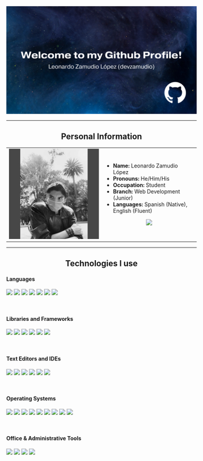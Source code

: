 <img src="./img/banner.png">

---
<h2 align="center">Personal Information</h1>
<table>
  <tr>
    <td align="center" style="width: 50%;"><img src="./img/selfie.jpg" style="width: 100%;"></td>
    <td>
      <ul>
        <li><b>Name:</b> Leonardo Zamudio López</li>
        <li><b>Pronouns:</b> He/Him/His</li>
        <li><b>Occupation:</b> Student</li>
        <li><b>Branch:</b> Web Development (Junior)</li>
        <li><b>Languages:</b> Spanish (Native), English (Fluent)</li>
      </ul>
      <p align="center">
        <a href="https://www.linkedin.com/in/leonardo-zamudio-lopez/">
          <img src="https://img.shields.io/badge/LinkedIn-0077B5?style=for-the-badge&logo=linkedin&logoColor=white">
        </a>
      </p>
    </td>
  </tr>
</table>

---
<h2 align="center">Technologies I use</h2>
<div>
  <h4>Languages</h4>
  <p>
    <img src="https://img.shields.io/badge/HTML5-E34F26?style=for-the-badge&logo=html5&logoColor=white">
    <img src="https://img.shields.io/badge/CSS3-1572B6?style=for-the-badge&logo=css3&logoColor=white">
    <img src="https://img.shields.io/badge/JavaScript-323330?style=for-the-badge&logo=javascript&logoColor=F7DF1E">
    <img src="https://img.shields.io/badge/Java-ED8B00?style=for-the-badge&logo=openjdk&logoColor=white">
    <img src="https://img.shields.io/badge/Python-239120?style=for-the-badge&logo=python&logoColor=white">
    <img src="https://img.shields.io/badge/SQL-1287B1?style=for-the-badge&logo=cirrusci&logoColor=white">
    <img src="https://img.shields.io/badge/Shell_Script-121011?style=for-the-badge&logo=gnu-bash&logoColor=white">
  </p>
</div>
<br>
<div>
  <h4>Libraries and Frameworks</h4>
  <p>
    <img src="https://img.shields.io/badge/Bootstrap-563D7C?style=for-the-badge&logo=bootstrap&logoColor=white">
    <img src="https://img.shields.io/badge/jQuery-0769AD?style=for-the-badge&logo=jquery&logoColor=white">
    <img src="https://img.shields.io/badge/React-20232A?style=for-the-badge&logo=react&logoColor=61DAFB">
    <img src="https://img.shields.io/badge/Node.js-339933?style=for-the-badge&logo=nodedotjs&logoColor=white">
    <img src="https://img.shields.io/badge/Flask-000000?style=for-the-badge&logo=flask&logoColor=white">
    <img src="https://img.shields.io/badge/fastapi-109989?style=for-the-badge&logo=FASTAPI&logoColor=white">
  </p>
</div>
<br>
<div>
  <h4>Text Editors and IDEs</h4>
  <p>
    <img src="https://img.shields.io/badge/Visual_Studio_Code-0078D4?style=for-the-badge&logo=visual%20studio%20code&logoColor=white">
    <img src="https://img.shields.io/badge/apache%20netbeans-A90533?style=for-the-badge&logo=apache%20netbeans%20IDE&logoColor=white">
    <img src="http://img.shields.io/badge/-JetBrains_IDEs-E44332?style=for-the-badge&logo=jetbrains&logoColor=white">
    <img src="https://img.shields.io/badge/Notepad++-90E59A.svg?style=for-the-badge&logo=notepad%2B%2B&logoColor=black">
    <img src="https://img.shields.io/badge/NeoVim-%2357A143.svg?&style=for-the-badge&logo=neovim&logoColor=white">
    <img src="https://img.shields.io/badge/gnu_nano-4A90E2?style=for-the-badge&logo=gnu&logoColor=white">
  </p>
</div>
<br>
<div>
  <h4>Operating Systems</h4>
  <p>
    <img src="https://img.shields.io/badge/Android-3DDC84?style=for-the-badge&logo=android&logoColor=white">
    <img src="https://img.shields.io/badge/Arch_Linux-1793D1?style=for-the-badge&logo=arch-linux&logoColor=white">
    <img src="https://img.shields.io/badge/Fedora-294172?style=for-the-badge&logo=fedora&logoColor=white">
    <img src="https://img.shields.io/badge/Kali_Linux-557C94?style=for-the-badge&logo=kali-linux&logoColor=white">
    <img src="https://img.shields.io/badge/Linux_Mint-87CF3E?style=for-the-badge&logo=linux-mint&logoColor=white">
    <img src="https://img.shields.io/badge/manjaro-35BF5C?style=for-the-badge&logo=manjaro&logoColor=white">
    <img src="https://img.shields.io/badge/Tails%20-56347C?&style=for-the-badge&logo=tails&logoColor=white">
    <img src="https://img.shields.io/badge/Ubuntu-E95420?style=for-the-badge&logo=ubuntu&logoColor=white">
    <img src="https://img.shields.io/badge/Windows-0078D6?style=for-the-badge&logo=windows&logoColor=white">
  </p>
</div>
<br>
<div>
  <h4>Office & Administrative Tools</h4>
  <p>
    <img src="https://img.shields.io/badge/Joplin-1071D3?style=for-the-badge&logo=joplin&logoColor=white">
    <img src="https://img.shields.io/badge/LibreOffice-18A303?style=for-the-badge&logo=LibreOffice&logoColor=white">
    <img src="https://img.shields.io/badge/Microsoft_Office-D83B01?style=for-the-badge&logo=microsoft-office&logoColor=white">
    <img src="https://img.shields.io/badge/Trello-0052CC?style=for-the-badge&logo=trello&logoColor=white">
  </p>
</div>
